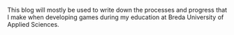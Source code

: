 This blog will mostly be used to write down the processes and progress that I make when developing games during my education at Breda University of Applied Sciences.